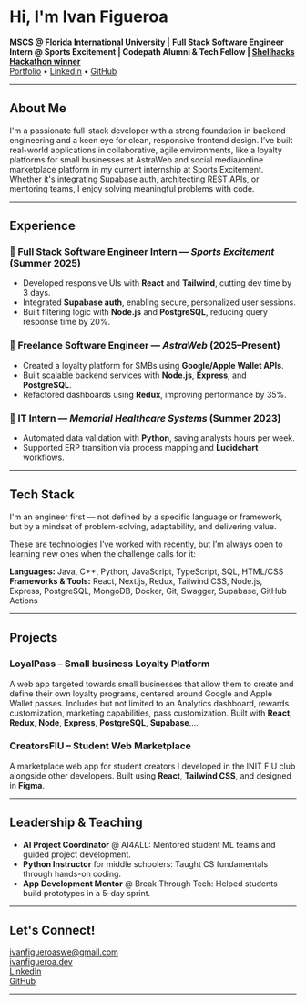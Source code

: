 # Hi, I'm Ivan Figueroa

 **MSCS @ Florida International University** |  **Full Stack Software Engineer Intern @ Sports Excitement | Codepath Alumni & Tech Fellow | [Shellhacks Hackathon winner](https://ivanfigueroa.dev](https://devpost.com/software/ezspeak-30hy1w?_gl=1*1lpqty2*_gcl_au*MjA0MjkzNDg3MC4xNzU2NjY3MjUz*_ga*MTg1ODUxNDIzMS4xNzU2NjY3MjU0*_ga_0YHJK3Y10M*czE3NTkyMDY5ODUkbzUkZzEkdDE3NTkyMDc0MTgkajYkbDAkaDA.))**  
 [Portfolio](https://ivanfigueroa.dev) • [LinkedIn](https://linkedin.com/in/IvanFigueroa1) • [GitHub](https://github.com/Ivan-codes99)

---

##  About Me

I'm a passionate full-stack developer with a strong foundation in backend engineering and a keen eye for clean, responsive frontend design. I’ve built real-world applications in collaborative, agile environments, like a loyalty platforms for small businesses at AstraWeb and social media/online marketplace platform in my current internship at Sports Excitement. Whether it's integrating Supabase auth, architecting REST APIs, or mentoring teams, I enjoy solving meaningful problems with code.

---

##  Experience

### 🔹 Full Stack Software Engineer Intern — *Sports Excitement* (Summer 2025)
- Developed responsive UIs with **React** and **Tailwind**, cutting dev time by 3 days.
- Integrated **Supabase auth**, enabling secure, personalized user sessions.
- Built filtering logic with **Node.js** and **PostgreSQL**, reducing query response time by 20%.

### 🔹 Freelance Software Engineer — *AstraWeb* (2025–Present)
- Created a loyalty platform for SMBs using **Google/Apple Wallet APIs**.
- Built scalable backend services with **Node.js**, **Express**, and **PostgreSQL**.
- Refactored dashboards using **Redux**, improving performance by 35%.

### 🔹 IT Intern — *Memorial Healthcare Systems* (Summer 2023)
- Automated data validation with **Python**, saving analysts hours per week.
- Supported ERP transition via process mapping and **Lucidchart** workflows.

---

## Tech Stack
I'm an engineer first — not defined by a specific language or framework, but by a mindset of problem-solving, adaptability, and delivering value.

These are technologies I’ve worked with recently, but I’m always open to learning new ones when the challenge calls for it:

**Languages:** Java, C++, Python, JavaScript, TypeScript, SQL, HTML/CSS  
**Frameworks & Tools:** React, Next.js, Redux, Tailwind CSS, Node.js, Express, PostgreSQL, MongoDB, Docker, Git, Swagger, Supabase, GitHub Actions

---

##  Projects

### LoyalPass – Small business Loyalty Platform
A web app targeted towards small businesses that allow them to create and define their own loyalty programs, centered around Google and Apple Wallet passes. Includes but not limited to an Analytics dashboard, rewards customization, marketing capabilities, pass customization. Built with **React**, **Redux**, **Node**, **Express**, **PostgreSQL**, **Supabase**....

### CreatorsFIU – Student Web Marketplace
A  marketplace web app for student creators I developed in the INIT FIU club alongside other developers. Built using **React**, **Tailwind CSS**, and designed in **Figma**.

---

##  Leadership & Teaching

- **AI Project Coordinator** @ AI4ALL: Mentored student ML teams and guided project development.
- **Python Instructor** for middle schoolers: Taught CS fundamentals through hands-on coding.
- **App Development Mentor** @ Break Through Tech: Helped students build prototypes in a 5-day sprint.

---

## Let's Connect!

 [ivanfigueroaswe@gmail.com](mailto:ivanfigueroaswe@gmail.com)  
 [ivanfigueroa.dev](https://ivanfigueroa.dev)  
 [LinkedIn](https://linkedin.com/in/IvanFigueroa1)  
 [GitHub](https://github.com/Ivan-codes99)

---
